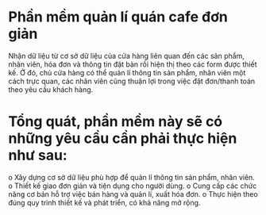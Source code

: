 # Phần mềm quản lí quán cafe đơn giản
Nhận dữ liệu từ cơ sở dữ liệu của cửa hàng liên quan đến các sản phẩm, nhân viên, hóa đơn và thông tin đặt bàn rồi hiện thị theo các form được thiết kế. Ở đó, chủ cửa hàng có thể quản lí thông tin sản phẩm, nhân viên một cách trực quan, các nhân viên cũng thuận lợi trong việc đặt đơn/thanh toán theo yêu cầu khách hàng.
# Tổng quát, phần mềm này sẽ có những yêu cầu cần phải thực hiện như sau:
o	Xây dựng cơ sở dữ liệu phù hợp để quản lí thông tin sản phẩm, nhân viên.
o	Thiết kế giao đơn giản và tiện dụng cho người dùng.
o	Cung cấp các chức năng cơ bản hỗ trợ việc bán hàng và quản lí, xuất hóa đơn.
o	Thực hiện theo đúng quy trình thiết kế và phát triển, có khả năng mở rộng.

